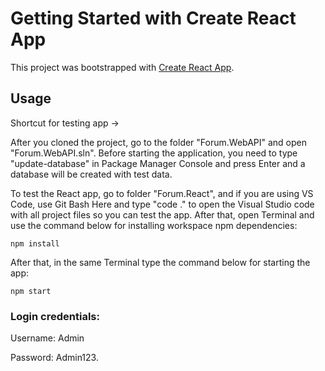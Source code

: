 # Getting Started with Create React App

This project was bootstrapped with [Create React App](https://github.com/facebook/create-react-app).

## Usage

Shortcut for testing app ->

After you cloned the project, go to the folder "Forum.WebAPI" and open "Forum.WebAPI.sln". Before starting the application, you need to type "update-database" in Package Manager Console and press Enter and a database will be created with test data.


To test the React app, go to folder "Forum.React", and if you are using VS Code, use Git Bash Here and type "code ." to open the Visual Studio code with all project files so you can test the app. 
After that, open Terminal and use the command below for installing workspace npm dependencies:

```
npm install
```
After that, in the same Terminal type the command below for starting the app: 

```
npm start
```

### Login credentials:

Username: Admin

Password: Admin123.


